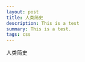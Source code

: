 ```yaml
---
layout: post
title: 人类简史
description: This is a test
summary: This is a test.
tags: css
---
```


人类简史
